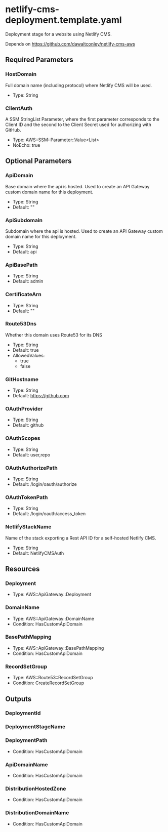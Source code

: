 # netlify-cms-deployment.template.yaml

Deployment stage for a website using Netlify CMS.

Depends on https://github.com/dawaltconley/netlify-cms-aws

## Required Parameters

### HostDomain

Full domain name (including protocol) where Netlify CMS will be used.

- Type: String

### ClientAuth

A SSM StringList Parameter, where the first parameter corresponds to the Client ID and the second to the Client Secret used for authorizing with GitHub.

- Type: AWS::SSM::Parameter::Value<List<String>>
- NoEcho: true

## Optional Parameters

### ApiDomain

Base domain where the api is hosted. Used to create an API Gateway custom domain name for this deployment.

- Type: String
- Default: ""

### ApiSubdomain

Subdomain where the api is hosted. Used to create an API Gateway custom domain name for this deployment.

- Type: String
- Default: api

### ApiBasePath

- Type: String
- Default: admin

### CertificateArn

- Type: String
- Default: ""

### Route53Dns

Whether this domain uses Route53 for its DNS

- Type: String
- Default: true
- AllowedValues:
  - true
  - false

### GitHostname

- Type: String
- Default: https://github.com

### OAuthProvider

- Type: String
- Default: github

### OAuthScopes

- Type: String
- Default: user,repo

### OAuthAuthorizePath

- Type: String
- Default: /login/oauth/authorize

### OAuthTokenPath

- Type: String
- Default: /login/oauth/access_token

### NetlifyStackName

Name of the stack exporting a Rest API ID for a self-hosted Netlify CMS.

- Type: String
- Default: NetlifyCMSAuth

## Resources

### Deployment

- Type: AWS::ApiGateway::Deployment

### DomainName

- Type: AWS::ApiGateway::DomainName
- Condition: HasCustomApiDomain

### BasePathMapping

- Type: AWS::ApiGateway::BasePathMapping
- Condition: HasCustomApiDomain

### RecordSetGroup

- Type: AWS::Route53::RecordSetGroup
- Condition: CreateRecordSetGroup

## Outputs

### DeploymentId

### DeploymentStageName

### DeploymentPath

- Condition: HasCustomApiDomain

### ApiDomainName

- Condition: HasCustomApiDomain

### DistributionHostedZone

- Condition: HasCustomApiDomain

### DistributionDomainName

- Condition: HasCustomApiDomain
